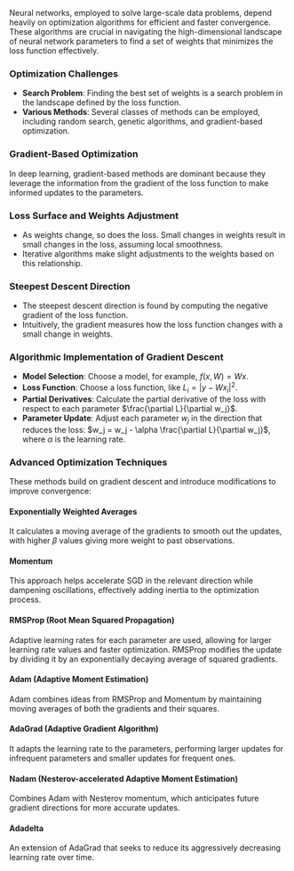 Neural networks, employed to solve large-scale data problems, depend heavily on optimization algorithms for efficient and faster convergence. These algorithms are crucial in navigating the high-dimensional landscape of neural network parameters to find a set of weights that minimizes the loss function effectively.

### Optimization Challenges
- **Search Problem**: Finding the best set of weights is a search problem in the landscape defined by the loss function.
- **Various Methods**: Several classes of methods can be employed, including random search, genetic algorithms, and gradient-based optimization.

### Gradient-Based Optimization
In deep learning, gradient-based methods are dominant because they leverage the information from the gradient of the loss function to make informed updates to the parameters.

### Loss Surface and Weights Adjustment
- As weights change, so does the loss. Small changes in weights result in small changes in the loss, assuming local smoothness.
- Iterative algorithms make slight adjustments to the weights based on this relationship.

### Steepest Descent Direction
- The steepest descent direction is found by computing the negative gradient of the loss function.
- Intuitively, the gradient measures how the loss function changes with a small change in weights.

### Algorithmic Implementation of Gradient Descent
- **Model Selection**: Choose a model, for example, $f(x, W) = Wx$.
- **Loss Function**: Choose a loss function, like $L_i = |y - Wx_i|^2$.
- **Partial Derivatives**: Calculate the partial derivative of the loss with respect to each parameter $\frac{\partial L}{\partial w_j}$.
- **Parameter Update**: Adjust each parameter $w_j$ in the direction that reduces the loss: $w_j = w_j - \alpha \frac{\partial L}{\partial w_j}$, where $\alpha$ is the learning rate.

### Advanced Optimization Techniques
These methods build on gradient descent and introduce modifications to improve convergence:

#### Exponentially Weighted Averages
It calculates a moving average of the gradients to smooth out the updates, with higher $\beta$ values giving more weight to past observations.

#### Momentum
This approach helps accelerate SGD in the relevant direction while dampening oscillations, effectively adding inertia to the optimization process.

#### RMSProp (Root Mean Squared Propagation)
Adaptive learning rates for each parameter are used, allowing for larger learning rate values and faster optimization. RMSProp modifies the update by dividing it by an exponentially decaying average of squared gradients.

#### Adam (Adaptive Moment Estimation)
Adam combines ideas from RMSProp and Momentum by maintaining moving averages of both the gradients and their squares.

#### AdaGrad (Adaptive Gradient Algorithm)
It adapts the learning rate to the parameters, performing larger updates for infrequent parameters and smaller updates for frequent ones.

#### Nadam (Nesterov-accelerated Adaptive Moment Estimation)
Combines Adam with Nesterov momentum, which anticipates future gradient directions for more accurate updates.

#### Adadelta
An extension of AdaGrad that seeks to reduce its aggressively decreasing learning rate over time.

